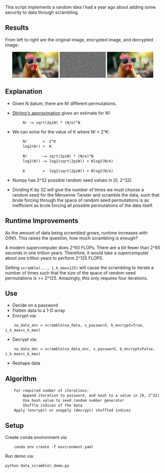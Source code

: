 This script implements a random idea I had a year ago about adding some security to data through scrambling.

## Results
From left to right are the original image, encrypted image, and decrypted image:

<!-- Images Original, Encrypted, Decrypted -->
<p align="center">
  <img src="./funky_chicken.png" width="150" />
  <img src="./misc/funky_chicken_enc.png" width="150" />
  <img src="./misc/funky_chicken_dec.png" width="150" />
</p>

## Explanation
- Given N datum, there are N! different permutations.

- [Stirling's approximation](https://en.wikipedia.org/wiki/Stirling%27s_approximation) gives an estimate for N!:
```
        N! ~= sqrt(2piN) * (N/e)^N
```

- We can solve for the value of K where N! < 2^K:
```
        N!       <  2^K
        log2(N!) <  K

        N!       ~= sqrt(2piN) * (N/e)^N
        log2(N!) ~= log2(sqrt(2piN)) + Nlog2(N/e)

        K        >  log2(sqrt(2piN)) + Nlog2(N/e)
```

- Numpy has 2^32 possible random seed values in [0, 2^32).

- Dividing K by 32 will give the number of times we must choose a random seed for the Mersenne Twister and scramble the data, such that brute forcing through the space of random seed permutations is as inefficient as brute forcing all possible permutations of the data itself.

## Runtime Improvements
As the amount of data being scrambled grows, runtime increases with O(N!).  This raises the question, how much scrambling is enough?

A modern supercomputer does 2^60 FLOPs.  There are a bit fewer than 2^65 seconds in one trillion years.  Therefore, it would take a supercomputer about one trillion years to perform 2^125 FLOPS.

Setting `scramble(..., i_k_max=125)` will cause the scrambling to iterate a number of times such that the size of the space of random seed permutations is >= 2^125.  Amazingly, this only requires four iterations.

## Use
- Decide on a password
- Flatten data to a 1-D array
- Encrypt via:
```
    na_data_enc = scramble(na_data, s_password, b_encrypt=True, i_k_max=i_k_max)
```
- Decrypt via:
```
    na_data_dec = scramble(na_data_enc, s_password, b_encrypt=False, i_k_max=i_k_max)
```
- Reshape data

## Algorithm
```
    For required number of iterations:
        Append iteration to password, and hash to a value in [0, 2^32)
        Use hash value to seed random number generator
        Shuffle indices of the data
    Apply (encrypt) or unapply (decrypt) shuffled indices
```

## Setup
Create conda environment via:
```
    conda env create -f environment.yaml
```
Run demo via:
```
python data_scrambler_demo.py
```


